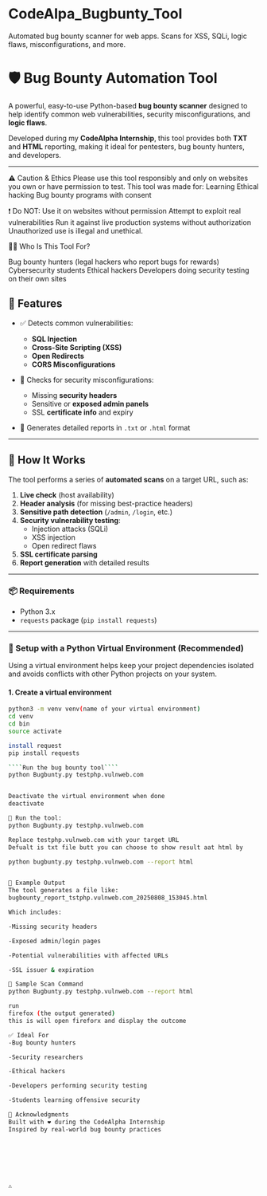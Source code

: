 # CodeAlpa_Bugbunty_Tool
Automated bug bounty scanner for web apps. Scans for XSS, SQLi, logic flaws, misconfigurations, and more.

# 🛡️ Bug Bounty Automation Tool

A powerful, easy-to-use Python-based **bug bounty scanner** designed to help identify common web vulnerabilities, security misconfigurations, and **logic flaws**.

Developed during my **CodeAlpha Internship**, this tool provides both **TXT** and **HTML** reporting, making it ideal for pentesters, bug bounty hunters, and developers.

---

⚠️ Caution & Ethics
Please use this tool responsibly and only on websites you own or have permission to test.
This tool was made for:
Learning
Ethical hacking
Bug bounty programs with consent

❗ Do NOT:
Use it on websites without permission
Attempt to exploit real vulnerabilities
Run it against live production systems without authorization
Unauthorized use is illegal and unethical.

👨‍💻 Who Is This Tool For?

Bug bounty hunters (legal hackers who report bugs for rewards)
Cybersecurity students
Ethical hackers
Developers doing security testing on their own sites




## 🚀 Features

- ✅ Detects common vulnerabilities:
  - **SQL Injection**
  - **Cross-Site Scripting (XSS)**
  - **Open Redirects**
  - **CORS Misconfigurations**

- 🔐 Checks for security misconfigurations:
  - Missing **security headers**
  - Sensitive or **exposed admin panels**
  - SSL **certificate info** and expiry
- 📄 Generates detailed reports in `.txt` or `.html` format


---

## 🧠 How It Works

The tool performs a series of **automated scans** on a target URL, such as:

1. **Live check** (host availability)
2. **Header analysis** (for missing best-practice headers)
3. **Sensitive path detection** (`/admin`, `/login`, etc.)
4. **Security vulnerability testing**:
   - Injection attacks (SQLi)
   - XSS injection
   - Open redirect flaws
5. **SSL certificate parsing**
6. **Report generation** with detailed results

---

### 📦 Requirements
- Python 3.x
- `requests` package (`pip install requests`)

---

### 🐍 Setup with a Python Virtual Environment (Recommended)

Using a virtual environment helps keep your project dependencies isolated and avoids conflicts with other Python projects on your system.

#### 1. Create a virtual environment

```bash
python3 -m venv venv(name of your virtual environment)
cd venv
cd bin
source activate

install request
pip install requests

````Run the bug bounty tool````
python Bugbunty.py testphp.vulnweb.com   


Deactivate the virtual environment when done
deactivate

📄 Run the tool:
python Bugbunty.py testphp.vulnweb.com

Replace testphp.vulnweb.com with your target URL
Defualt is txt file butt you can choose to show result aat html by

python bugbunty.py testphp.vulnweb.com --report html


📁 Example Output
The tool generates a file like:
bugbounty_report_tstphp.vulnweb.com_20250808_153045.html

Which includes:

-Missing security headers

-Exposed admin/login pages

-Potential vulnerabilities with affected URLs

-SSL issuer & expiration

📌 Sample Scan Command
python Bugbunty.py testphp.vulnweb.com --report html

run
firefox (the output generated)
this is will open fireforx and display the outcome

✅ Ideal For
-Bug bounty hunters

-Security researchers

-Ethical hackers

-Developers performing security testing

-Students learning offensive security

🙌 Acknowledgments
Built with ❤️ during the CodeAlpha Internship
Inspired by real-world bug bounty practices







⚠
